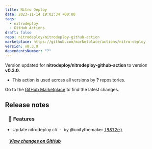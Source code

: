 ```yaml
---
title: Nitro Deploy
date: 2023-11-14 19:02:34 +00:00
tags:
  - nitrodeploy
  - GitHub Actions
draft: false
repo: nitrodeploy/nitrodeploy-github-action
marketplace: https://github.com/marketplace/actions/nitro-deploy
version: v0.3.0
dependentsNumber: "?"
---
```



Version updated for **nitrodeploy/nitrodeploy-github-action** to version **v0.3.0**.
- This action is used across all versions by **?** repositories.

Go to the [GitHub Marketplace](https://github.com/marketplace/actions/nitro-deploy) to find the latest changes.

## Release notes

### &nbsp;&nbsp;&nbsp;🚀 Features

- Update nitrodeploy cli &nbsp;-&nbsp; by @unitythemaker [<samp>(9872e)</samp>](https://github.com/nitrodeploy/nitrodeploy-github-action/commit/9872ebe)

##### &nbsp;&nbsp;&nbsp;&nbsp;[View changes on GitHub](https://github.com/nitrodeploy/nitrodeploy-github-action/compare/v0.2.0...v0.3.0)
